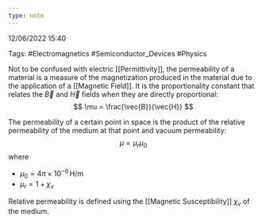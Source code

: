 ```yaml
---
type: note
---
```

12/06/2022 15:40

Tags: #Electromagnetics #Semiconductor_Devices #Physics 

Not to be confused with electric [[Permittivity]], the permeability of a material is a measure of the magnetization produced in the material due to the application of a [[Magnetic Field]]. It is the proportionality constant that relates the $\vec B$ and $\vec H$ fields when they are directly proportional:
$$
\mu = \frac{\vec{B}}{\vec{H}}
$$

The permeability of a certain point in space is the product of the relative permeability of the medium at that point and vacuum permeability:
$$
\mu=\mu_r\mu_0
$$
where
- $\mu_0=4\pi\times10^{-6}\,\text{H/m}$
- $\mu_{r} = 1+\chi_v$

Relative permeability is defined using the [[Magnetic Susceptibility]] $\chi_v$ of the medium.
